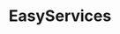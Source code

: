 ---
title: "EasyServices"
heading: "Serverless, Simple and Scalable"
layout: "features"
draft: false

features:
- title: "EasyFAAS"
  description: "Serverless functions. Just upload your code and Docker images and have them running in a second. Offers worry-free storage and NoSQL database access."
  image: "images/logos/EasyFAAS.png"

- title: "EasyKube"
  description: "Managed Kubernetes. Do not worry about setting up your cluster and start using your own Kubernetes in seconds. Just download the kubeconfig and start deploying!"
  image: "images/logos/EasyKube.png"

- title: "EasyDB"
  description: "Managed SQL (Postgresql) and NoSQL (MongoDB) databases. Distributed across two availability zones with data backups for enhanced security and reliability."
  image: "images/logos/EasyDB.png"

- title: "EasyScale"
  description: "Do you have an application that performs slow or can not handle huge traffic? We can take care of that with Autoscaling and fast computing."
  image: "images/logos/EasyScale.png"

- title: "EasyStore"
  description: "Storage solutions ranging from archivation (FTP), S3-like interfaces (Minio) to Google Drive and OneDrive like solutions, all safely hosted in Germany."
  image: "images/logos/EasyStore.png"

- title: "EasyHost"
  description: "Easy Hosting of static and dynamic websites. We can offer Webprogramming as well to get your fast and efficient website up and running."
  image: "images/logos/EasyHost.png"

- title: "EasyHealth"
  description: "Compliant and safe hosting of medical data and applications. Do not worry about breaches, all according to the German 'Krankenhaus-IT'-Requirements."
  image: "images/logos/EasyHealth.png"

- title: "EasyModel"
  description: "You want to deploy a model safely to the cloud, not worrying about anything? EasyModel hosts your model on German servers in Kubernetes, autoscalable and reliant."
  image: "images/logos/EasyScale.png"

- title: "Consulting"
  description: "Do you need help with Cloud or Data topics? Contact us."
  image: "images/logos/EasyServices.png"
---
